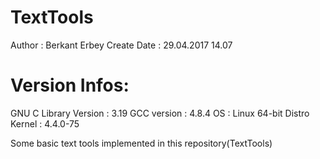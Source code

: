 # TextTools
Author                : Berkant Erbey
Create Date           : 29.04.2017 14.07



Version Infos:
==============================
GNU C Library Version : 3.19
GCC version           : 4.8.4
OS                    : Linux 64-bit Distro
Kernel                : 4.4.0-75


Some basic text tools implemented in this repository(TextTools)
